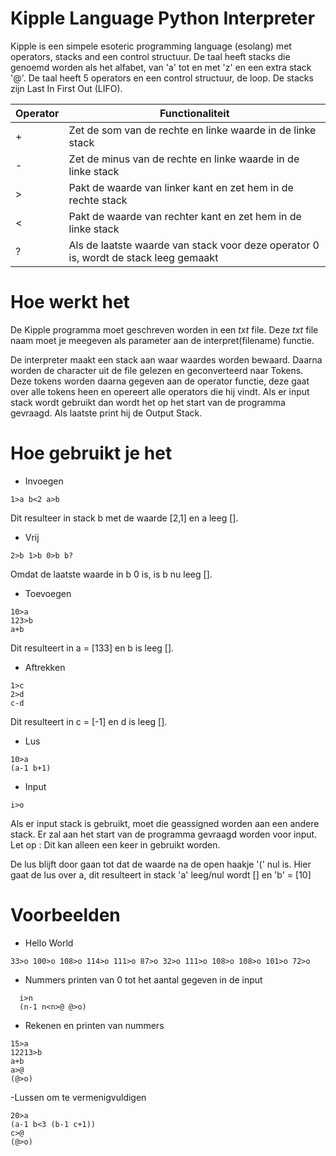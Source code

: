 
# Kipple Language Python Interpreter
Kipple is een simpele esoteric programming language (esolang) met operators, stacks and een control structuur. De taal heeft stacks die genoemd worden als het alfabet, van 'a' tot en met 'z' en  een extra stack '@'. De taal heeft 5 operators en een control structuur, de loop. De stacks zijn Last In First Out (LIFO).

| Operator | Functionaliteit |
|--|--|
| + | Zet de som van de rechte en linke waarde in de linke stack |
| - | Zet de minus van de rechte en linke waarde in de linke stack |
| > | Pakt de waarde van linker kant en zet hem in de rechte stack  |
| < | Pakt de waarde van rechter kant en zet hem in de linke stack |
| ? | Als de laatste waarde van stack voor deze operator 0 is, wordt de stack leeg gemaakt |


# Hoe werkt het

De Kipple programma moet geschreven worden in een *txt* file. Deze *txt* file naam moet je meegeven als parameter aan de interpret(filename) functie. 

De interpreter maakt een stack aan waar waardes worden bewaard. Daarna worden de character uit de file gelezen en geconverteerd naar Tokens. Deze tokens worden daarna gegeven aan de operator functie, deze gaat over alle tokens heen en opereert alle operators die hij vindt. Als er input stack wordt gebruikt dan wordt het op het start van de programma gevraagd. Als laatste print hij de Output Stack.


# Hoe gebruikt je het

- Invoegen

`
1>a
b<2
a>b
`

Dit resulteer in stack b met de waarde [2,1] en a leeg [].

- Vrij

`
2>b
1>b
0>b
b?
`

Omdat de laatste waarde in b 0 is, is b nu leeg [].

- Toevoegen

```
10>a
123>b
a+b
```

Dit resulteert in a = [133] en b is leeg [].

- Aftrekken

```
1>c
2>d
c-d
```
Dit resulteert in c = [-1] en d is leeg [].
- Lus

```
10>a
(a-1 b+1)
```

- Input

`
i>o
`

Als er input stack is gebruikt, moet die geassigned worden aan een andere stack. Er zal aan het start van de programma gevraagd worden voor input. Let op : Dit kan alleen een keer in gebruikt worden.

De lus blijft door gaan tot dat de waarde na de open haakje '(' nul is. Hier gaat de lus over a, dit resulteert in stack 'a' leeg/nul wordt [] en 'b' = [10]

# Voorbeelden

 - Hello World
 
`33>o 100>o 108>o 114>o 111>o 87>o 32>o 111>o 108>o 108>o 101>o 72>o`

- Nummers printen van 0 tot het aantal gegeven in de input

```
  i>n
  (n-1 n<n>@ @>o)
```
-  Rekenen en printen van nummers

```
15>a
12213>b
a+b 
a>@
(@>o)
```

-Lussen om te vermenigvuldigen

```
20>a
(a-1 b<3 (b-1 c+1))
c>@
(@>o)
```
